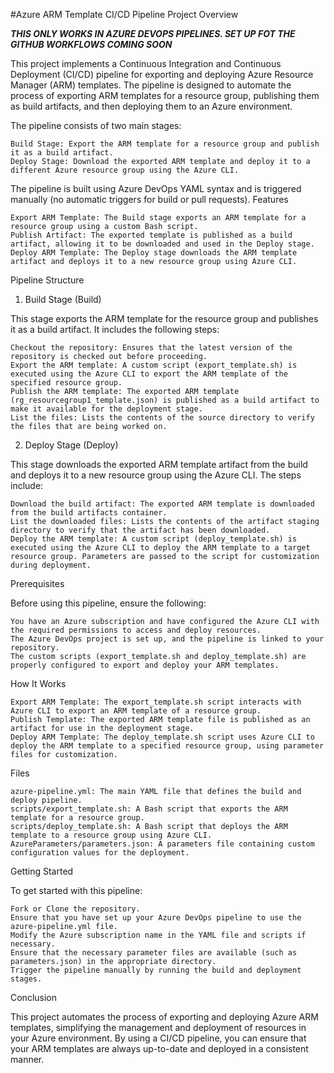 #Azure ARM Template CI/CD Pipeline
Project Overview

***THIS ONLY WORKS IN AZURE DEVOPS PIPELINES. SET UP FOT THE GITHUB WORKFLOWS COMING SOON***

This project implements a Continuous Integration and Continuous Deployment (CI/CD) pipeline for exporting and deploying Azure Resource Manager (ARM) templates. The pipeline is designed to automate the process of exporting ARM templates for a resource group, publishing them as build artifacts, and then deploying them to an Azure environment.

The pipeline consists of two main stages:

    Build Stage: Export the ARM template for a resource group and publish it as a build artifact.
    Deploy Stage: Download the exported ARM template and deploy it to a different Azure resource group using the Azure CLI.

The pipeline is built using Azure DevOps YAML syntax and is triggered manually (no automatic triggers for build or pull requests).
Features

    Export ARM Template: The Build stage exports an ARM template for a resource group using a custom Bash script.
    Publish Artifact: The exported template is published as a build artifact, allowing it to be downloaded and used in the Deploy stage.
    Deploy ARM Template: The Deploy stage downloads the ARM template artifact and deploys it to a new resource group using Azure CLI.

Pipeline Structure
1. Build Stage (Build)

This stage exports the ARM template for the resource group and publishes it as a build artifact. It includes the following steps:

    Checkout the repository: Ensures that the latest version of the repository is checked out before proceeding.
    Export the ARM template: A custom script (export_template.sh) is executed using the Azure CLI to export the ARM template of the specified resource group.
    Publish the ARM template: The exported ARM template (rg_resourcegroup1_template.json) is published as a build artifact to make it available for the deployment stage.
    List the files: Lists the contents of the source directory to verify the files that are being worked on.

2. Deploy Stage (Deploy)

This stage downloads the exported ARM template artifact from the build and deploys it to a new resource group using the Azure CLI. The steps include:

    Download the build artifact: The exported ARM template is downloaded from the build artifacts container.
    List the downloaded files: Lists the contents of the artifact staging directory to verify that the artifact has been downloaded.
    Deploy the ARM template: A custom script (deploy_template.sh) is executed using the Azure CLI to deploy the ARM template to a target resource group. Parameters are passed to the script for customization during deployment.

Prerequisites

Before using this pipeline, ensure the following:

    You have an Azure subscription and have configured the Azure CLI with the required permissions to access and deploy resources.
    The Azure DevOps project is set up, and the pipeline is linked to your repository.
    The custom scripts (export_template.sh and deploy_template.sh) are properly configured to export and deploy your ARM templates.

How It Works

    Export ARM Template: The export_template.sh script interacts with Azure CLI to export an ARM template of a resource group.
    Publish Template: The exported ARM template file is published as an artifact for use in the deployment stage.
    Deploy ARM Template: The deploy_template.sh script uses Azure CLI to deploy the ARM template to a specified resource group, using parameter files for customization.

Files

    azure-pipeline.yml: The main YAML file that defines the build and deploy pipeline.
    scripts/export_template.sh: A Bash script that exports the ARM template for a resource group.
    scripts/deploy_template.sh: A Bash script that deploys the ARM template to a resource group using Azure CLI.
    AzureParameters/parameters.json: A parameters file containing custom configuration values for the deployment.

Getting Started

To get started with this pipeline:

    Fork or Clone the repository.
    Ensure that you have set up your Azure DevOps pipeline to use the azure-pipeline.yml file.
    Modify the Azure subscription name in the YAML file and scripts if necessary.
    Ensure that the necessary parameter files are available (such as parameters.json) in the appropriate directory.
    Trigger the pipeline manually by running the build and deployment stages.

Conclusion

This project automates the process of exporting and deploying Azure ARM templates, simplifying the management and deployment of resources in your Azure environment. By using a CI/CD pipeline, you can ensure that your ARM templates are always up-to-date and deployed in a consistent manner.
